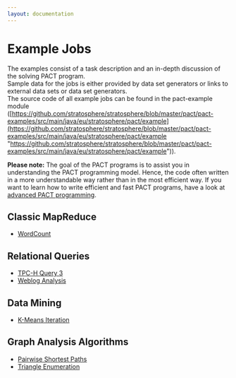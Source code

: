 ```yaml
---
layout: documentation
---
```

Example Jobs
============

The examples consist of a task description and an in-depth discussion of
the solving PACT program.   
 Sample data for the jobs is either provided by data set generators or
links to external data sets or data set generators.   
 The source code of all example jobs can be found in the pact-example
module
([https://github.com/stratosphere/stratosphere/blob/master/pact/pact-examples/src/main/java/eu/stratosphere/pact/example](https://github.com/stratosphere/stratosphere/blob/master/pact/pact-examples/src/main/java/eu/stratosphere/pact/example "https://github.com/stratosphere/stratosphere/blob/master/pact/pact-examples/src/main/java/eu/stratosphere/pact/example")).
  
 **Please note:** The goal of the PACT programs is to assist you in
understanding the PACT programming model. Hence, the code often written
in a more understandable way rather than in the most efficient way. If
you want to learn how to write efficient and fast PACT programs, have a
look at [advanced PACT
programming](advancedpactprogramming.html "advancedpactprogramming").

Classic MapReduce
-----------------

-   [WordCount](wordcountexample.html "wordcountexample")

Relational Queries
------------------

-   [TPC-H Query
    3](tpch-q3example.html "tpch-q3example")
-   [Weblog
    Analysis](weblogexample.html "weblogexample")

Data Mining
-----------

-   [K-Means
    Iteration](kmeansexample.html "kmeansexample")

Graph Analysis Algorithms
-------------------------

-   [Pairwise Shortest
    Paths](a2aspexample.html "a2aspexample")
-   [Triangle
    Enumeration](triangleexample.html "triangleexample")

